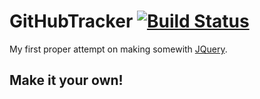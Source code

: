 # GitHubTracker [![Build Status](https://api.travis-ci.org/EverythingC0DE/GitHubTracker.svg?branch=master)](https://travis-ci.org/EverythingC0DE/GitHubTracker)

My first proper attempt on making somewith [JQuery](https://jquery.com).

## Make it your own!
